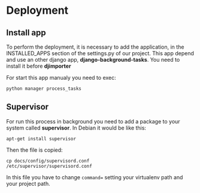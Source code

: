 # Deployment

## Install app
To perform the deployment, it is necessary to add the application, in the INSTALLED_APPS section of the settings.py of our project.
This app depend and use an other django app, **django-background-tasks**.
You need to install it before **djimporter**

For start this app manualy you need to exec:
```
python manager process_tasks
```

## Supervisor
For run this process in background you need to add a package to your system called **supervisor**.
In Debian it would be like this:
```
apt-get install supervisor
```
Then the file is copied:

```
cp docs/config/supervisord.conf
/etc/supervisor/supervisord.conf
```

In this file you have to change ```command=``` setting your virtualenv path and your project path.

